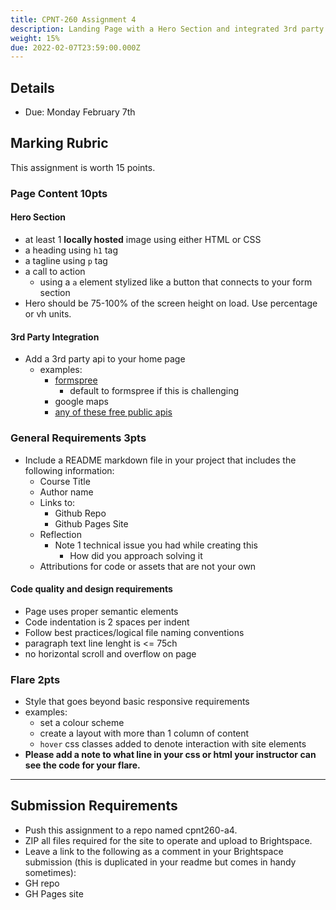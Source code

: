 ```yaml
---
title: CPNT-260 Assignment 4
description: Landing Page with a Hero Section and integrated 3rd party service.
weight: 15%
due: 2022-02-07T23:59:00.000Z
---
```


## Details

- Due: Monday February 7th

## Marking Rubric

This assignment is worth 15 points.

### Page Content **10pts**

#### Hero Section

- at least 1 **locally hosted** image using either HTML or CSS
- a heading using `h1` tag
- a tagline using `p` tag
- a call to action
  - using a `a` element stylized like a button that connects to your form section
- Hero should be 75-100% of the screen height on load. Use percentage or vh units.

#### 3rd Party Integration

- Add a 3rd party api to your home page
  - examples:
    - [formspree](https://formspree.com)
      - default to formspree if this is challenging
    - google maps
    - [any of these free public apis](https://apipheny.io/free-api/)

### General Requirements **3pts**

- Include a README markdown file in your project that includes the following information:
  - Course Title
  - Author name
  - Links to:
    - Github Repo
    - Github Pages Site
  - Reflection
    - Note 1 technical issue you had while creating this
      - How did you approach solving it
  - Attributions for code or assets that are not your own

#### Code quality and design requirements

- Page uses proper semantic elements
- Code indentation is 2 spaces per indent
- Follow best practices/logical file naming conventions
- paragraph text line lenght is <= 75ch
- no horizontal scroll and overflow on page

### Flare **2pts**

- Style that goes beyond basic responsive requirements
- examples:
  - set a colour scheme
  - create a layout with more than 1 column of content
  - `hover` css classes added to denote interaction with site elements
- **Please add a note to what line in your css or html your instructor can see the code for your flare.**

---

## Submission Requirements

- Push this assignment to a repo named cpnt260-a4.
- ZIP all files required for the site to operate and upload to Brightspace.
- Leave a link to the following as a comment in your Brightspace submission (this is duplicated in your readme but comes in handy sometimes):
- GH repo
- GH Pages site
